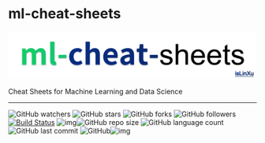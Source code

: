 # ml-cheat-sheets

![](./source/img/logo.png)

Cheat Sheets for Machine Learning and Data Science

---

![GitHub watchers](https://img.shields.io/github/watchers/isLinXu/ml-cheat-sheets.svg?style=social)
![GitHub stars](https://img.shields.io/github/stars/isLinXu/ml-cheat-sheets.svg?style=social) ![GitHub forks](https://img.shields.io/github/forks/isLinXu/ml-cheat-sheets.svg?style=social) ![GitHub followers](https://img.shields.io/github/followers/isLinXu.svg?style=social)
 [![Build Status](https://img.shields.io/endpoint.svg?url=https%3A%2F%2Factions-badge.atrox.dev%2Fatrox%2Fsync-dotenv%2Fbadge&style=flat)](https://github.com/isLinXu/SurveyReadNotes)  ![img](https://badgen.net/badge/icon/learning?icon=deepscan&label)![GitHub repo size](https://img.shields.io/github/repo-size/isLinXu/ml-cheat-sheets.svg?style=flat-square) ![GitHub language count](https://img.shields.io/github/languages/count/isLinXu/ml-cheat-sheets)  ![GitHub last commit](https://img.shields.io/github/last-commit/isLinXu/ml-cheat-sheets) ![GitHub](https://img.shields.io/github/license/isLinXu/ml-cheat-sheets.svg?style=flat-square)![img](https://hits.dwyl.com/isLinXu/ml-cheat-sheets.svg)

